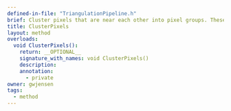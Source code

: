 ```yaml
---
defined-in-file: "TriangulationPipeline.h"
brief: Cluster pixels that are near each other into pixel groups. These groups are the markers we are trying to track.
title: ClusterPixels
layout: method
overloads:
  void ClusterPixels():
    return: __OPTIONAL__
    signature_with_names: void ClusterPixels()
    description:
    annotation:
      - private
owner: gwjensen
tags:
  - method
---
```

